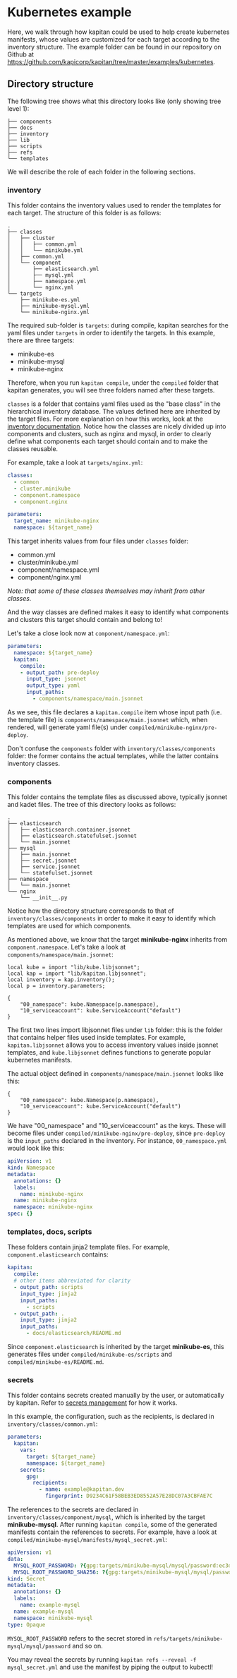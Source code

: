 # Kubernetes example

Here, we walk through how kapitan could be used to help create kubernetes manifests, whose values are customized for each target according to the inventory structure. The example folder can be found in our repository on Github at https://github.com/kapicorp/kapitan/tree/master/examples/kubernetes.

## Directory structure

The following tree shows what this directory looks like (only showing tree level 1):

```
├── components
├── docs
├── inventory
├── lib
├── scripts
├── refs
└── templates
```

We will describe the role of each folder in the following sections.

### inventory

This folder contains the inventory values used to render the templates for each target. The structure of this folder is as follows:

```
.
├── classes
│   ├── cluster
│   │   ├── common.yml
│   │   └── minikube.yml
│   ├── common.yml
│   └── component
│       ├── elasticsearch.yml
│       ├── mysql.yml
│       ├── namespace.yml
│       └── nginx.yml
└── targets
    ├── minikube-es.yml
    ├── minikube-mysql.yml
    └── minikube-nginx.yml

```

The required sub-folder is `targets`: during compile, kapitan searches for the yaml files under `targets` in order to identify the targets. In this example, there are three targets:

- minikube-es
- minikube-mysql
- minikube-nginx

 Therefore, when you run `kapitan compile`, under the `compiled` folder that kapitan generates, you will see three folders named after these targets.

`classes` is a folder that contains yaml files used as the "base class" in the hierarchical inventory database. The values defined here are inherited by the target files. For more explanation on how this works, look at the [inventory documentation](inventory.md). Notice how the classes are nicely divided up into components and clusters, such as nginx and mysql, in order to clearly define what components each target should contain and to make the classes reusable.

For example, take a look at `targets/nginx.yml`:

```yaml
classes:
  - common
  - cluster.minikube
  - component.namespace
  - component.nginx

parameters:
  target_name: minikube-nginx
  namespace: ${target_name}
```

This target inherits values from four files under `classes` folder:

- common.yml
- cluster/minikube.yml
- component/namespace.yml
- component/nginx.yml

*Note: that some of these classes themselves may inherit from other classes.*

And the way classes are defined makes it easy to identify what components and clusters this target should contain and belong to!

Let's take a close look now at `component/namespace.yml`:

```yaml
parameters:
  namespace: ${target_name}
  kapitan:
    compile:
    - output_path: pre-deploy
      input_type: jsonnet
      output_type: yaml
      input_paths:
        - components/namespace/main.jsonnet
```

As we see, this file declares a `kapitan.compile` item whose input path (i.e. the template file) is `components/namespace/main.jsonnet` which, when rendered, will generate yaml file(s) under `compiled/minikube-nginx/pre-deploy`.

Don't confuse the `components` folder with `inventory/classes/components` folder: the former contains the actual templates, while the latter contains inventory classes.

### components

This folder contains the template files as discussed above, typically jsonnet and kadet files. The tree of this directory looks as follows:

```
.
├── elasticsearch
│   ├── elasticsearch.container.jsonnet
│   ├── elasticsearch.statefulset.jsonnet
│   └── main.jsonnet
├── mysql
│   ├── main.jsonnet
│   ├── secret.jsonnet
│   ├── service.jsonnet
│   └── statefulset.jsonnet
├── namespace
│   └── main.jsonnet
└── nginx
    └── __init__.py
```

Notice how the directory structure corresponds to that of `inventory/classes/components` in order to make it easy to identify which templates are used for which components.

As mentioned above, we know that the target **minikube-nginx** inherits from `component.namespace`. Let's take a look at `components/namespace/main.jsonnet`:

```
local kube = import "lib/kube.libjsonnet";
local kap = import "lib/kapitan.libjsonnet";
local inventory = kap.inventory();
local p = inventory.parameters;

{
    "00_namespace": kube.Namespace(p.namespace),
    "10_serviceaccount": kube.ServiceAccount("default")
}
```

The first two lines import libjsonnet files under `lib` folder: this is the folder that contains helper files used inside templates. For example, `kapitan.libjsonnet` allows you to access inventory values inside jsonnet templates, and `kube.libjsonnet` defines functions to generate popular kubernetes manifests.

The actual object defined in `components/namespace/main.jsonnet` looks like this:

```
{
    "00_namespace": kube.Namespace(p.namespace),
    "10_serviceaccount": kube.ServiceAccount("default")
}
```

We have "00_namespace" and "10_serviceaccount" as the keys. These will become files under `compiled/minikube-nginx/pre-deploy`, since `pre-deploy` is the `input_paths` declared in the inventory. For instance, `00_namespace.yml` would look like this:

```yaml
apiVersion: v1
kind: Namespace
metadata:
  annotations: {}
  labels:
    name: minikube-nginx
  name: minikube-nginx
  namespace: minikube-nginx
spec: {}
```

### templates, docs, scripts

These folders contain jinja2 template files. For example, `component.elasticsearch` contains:

```yaml
kapitan:
  compile:
  # other items abbreviated for clarity
  - output_path: scripts
    input_type: jinja2
    input_paths:
      - scripts
  - output_path: .
    input_type: jinja2
    input_paths:
      - docs/elasticsearch/README.md
```

Since `component.elasticsearch` is inherited by the target **minikube-es**, this generates files under `compiled/minikube-es/scripts` and `compiled/minikube-es/README.md`.

### secrets

This folder contains secrets created manually by the user, or automatically by kapitan. Refer to [secrets management](secrets.md) for how it works.

In this example, the configuration, such as the recipients, is declared in `inventory/classes/common.yml`:

```yaml
parameters:
  kapitan:
    vars:
      target: ${target_name}
      namespace: ${target_name}
    secrets:
      gpg:
        recipients:
          - name: example@kapitan.dev
            fingerprint: D9234C61F58BEB3ED8552A57E28DC07A3CBFAE7C
```

The references to the secrets are declared in `inventory/classes/component/mysql`, which is inherited by the target **minikube-mysql**. After running `kapitan compile`, some of the generated manifests contain the references to secrets. For example, have a look at `compiled/minikube-mysql/manifests/mysql_secret.yml`:

```yaml
apiVersion: v1
data:
  MYSQL_ROOT_PASSWORD: ?{gpg:targets/minikube-mysql/mysql/password:ec3d54de}
  MYSQL_ROOT_PASSWORD_SHA256: ?{gpg:targets/minikube-mysql/mysql/password_sha256:122d2732}
kind: Secret
metadata:
  annotations: {}
  labels:
    name: example-mysql
  name: example-mysql
  namespace: minikube-mysql
type: Opaque
```

`MYSQL_ROOT_PASSWORD` refers to the secret stored in `refs/targets/minikube-mysql/mysql/password` and so on.

You may reveal the secrets by running `kapitan refs --reveal -f mysql_secret.yml` and use the manifest by piping the output to kubectl!
